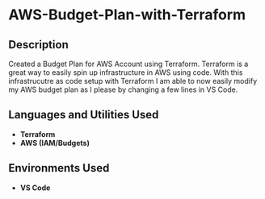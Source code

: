 # <h1>AWS-Budget-Plan-with-Terraform</h1>

<h2>Description</h2>
Created a Budget Plan for AWS Account using Terraform. Terraform is a great way to easily spin up infrastructure in AWS using code. With this infrastrucutre as code setup with Terraform I am able to now easily modify my AWS budget plan as I please by changing a few lines in VS Code.
<br />


<h2>Languages and Utilities Used</h2>

- <b>Terraform</b> 
- <b>AWS (IAM/Budgets)</b>

<h2>Environments Used </h2>

- <b>VS Code</b>

